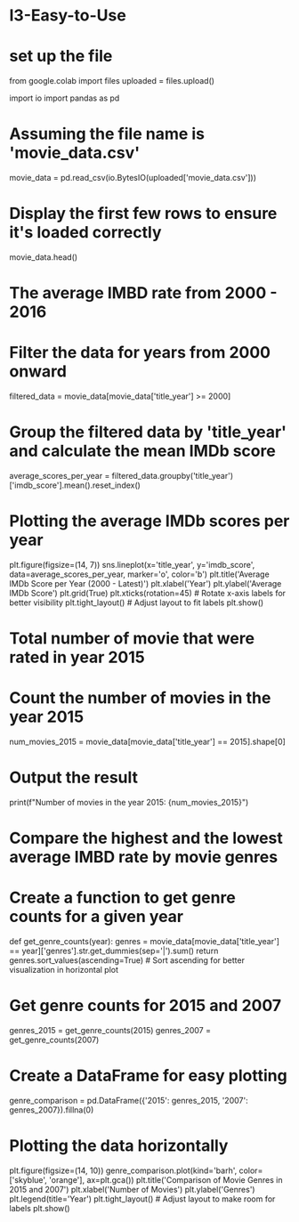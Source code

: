 # I3-Easy-to-Use

# set up the file
from google.colab import files
uploaded = files.upload()

import io
import pandas as pd

# Assuming the file name is 'movie_data.csv'
movie_data = pd.read_csv(io.BytesIO(uploaded['movie_data.csv']))

# Display the first few rows to ensure it's loaded correctly
movie_data.head()

# The average IMBD rate from 2000 - 2016
# Filter the data for years from 2000 onward
filtered_data = movie_data[movie_data['title_year'] >= 2000]

# Group the filtered data by 'title_year' and calculate the mean IMDb score
average_scores_per_year = filtered_data.groupby('title_year')['imdb_score'].mean().reset_index()

# Plotting the average IMDb scores per year
plt.figure(figsize=(14, 7))
sns.lineplot(x='title_year', y='imdb_score', data=average_scores_per_year, marker='o', color='b')
plt.title('Average IMDb Score per Year (2000 - Latest)')
plt.xlabel('Year')
plt.ylabel('Average IMDb Score')
plt.grid(True)
plt.xticks(rotation=45)  # Rotate x-axis labels for better visibility
plt.tight_layout()  # Adjust layout to fit labels
plt.show()


# Total number of movie that were rated in year 2015
# Count the number of movies in the year 2015
num_movies_2015 = movie_data[movie_data['title_year'] == 2015].shape[0]

# Output the result
print(f"Number of movies in the year 2015: {num_movies_2015}")

# Compare the highest and the lowest average IMBD rate by movie genres
# Create a function to get genre counts for a given year
def get_genre_counts(year):
    genres = movie_data[movie_data['title_year'] == year]['genres'].str.get_dummies(sep='|').sum()
    return genres.sort_values(ascending=True)  # Sort ascending for better visualization in horizontal plot

# Get genre counts for 2015 and 2007
genres_2015 = get_genre_counts(2015)
genres_2007 = get_genre_counts(2007)

# Create a DataFrame for easy plotting
genre_comparison = pd.DataFrame({'2015': genres_2015, '2007': genres_2007}).fillna(0)

# Plotting the data horizontally
plt.figure(figsize=(14, 10))
genre_comparison.plot(kind='barh', color=['skyblue', 'orange'], ax=plt.gca())
plt.title('Comparison of Movie Genres in 2015 and 2007')
plt.xlabel('Number of Movies')
plt.ylabel('Genres')
plt.legend(title='Year')
plt.tight_layout()  # Adjust layout to make room for labels
plt.show()
